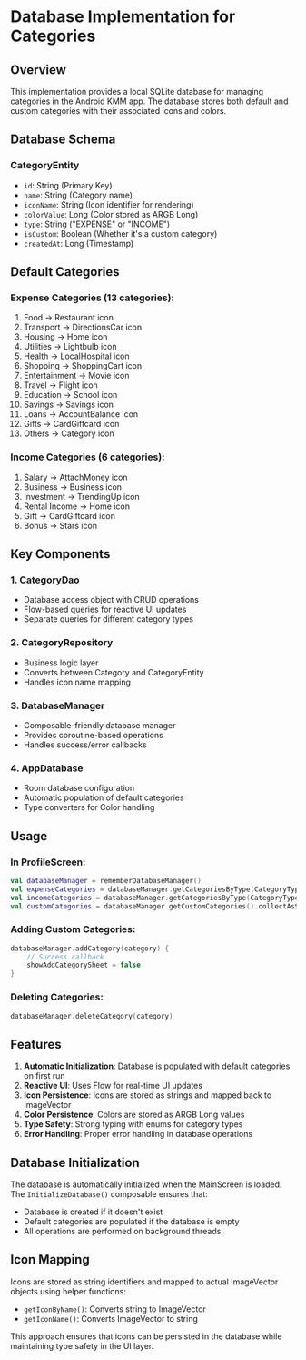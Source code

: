 # Database Implementation for Categories

## Overview
This implementation provides a local SQLite database for managing categories in the Android KMM app. The database stores both default and custom categories with their associated icons and colors.

## Database Schema

### CategoryEntity
- `id`: String (Primary Key)
- `name`: String (Category name)
- `iconName`: String (Icon identifier for rendering)
- `colorValue`: Long (Color stored as ARGB Long)
- `type`: String ("EXPENSE" or "INCOME")
- `isCustom`: Boolean (Whether it's a custom category)
- `createdAt`: Long (Timestamp)

## Default Categories

### Expense Categories (13 categories):
1. Food → Restaurant icon
2. Transport → DirectionsCar icon
3. Housing → Home icon
4. Utilities → Lightbulb icon
5. Health → LocalHospital icon
6. Shopping → ShoppingCart icon
7. Entertainment → Movie icon
8. Travel → Flight icon
9. Education → School icon
10. Savings → Savings icon
11. Loans → AccountBalance icon
12. Gifts → CardGiftcard icon
13. Others → Category icon

### Income Categories (6 categories):
1. Salary → AttachMoney icon
2. Business → Business icon
3. Investment → TrendingUp icon
4. Rental Income → Home icon
5. Gift → CardGiftcard icon
6. Bonus → Stars icon

## Key Components

### 1. CategoryDao
- Database access object with CRUD operations
- Flow-based queries for reactive UI updates
- Separate queries for different category types

### 2. CategoryRepository
- Business logic layer
- Converts between Category and CategoryEntity
- Handles icon name mapping

### 3. DatabaseManager
- Composable-friendly database manager
- Provides coroutine-based operations
- Handles success/error callbacks

### 4. AppDatabase
- Room database configuration
- Automatic population of default categories
- Type converters for Color handling

## Usage

### In ProfileScreen:
```kotlin
val databaseManager = rememberDatabaseManager()
val expenseCategories = databaseManager.getCategoriesByType(CategoryType.EXPENSE).collectAsState(initial = emptyList())
val incomeCategories = databaseManager.getCategoriesByType(CategoryType.INCOME).collectAsState(initial = emptyList())
val customCategories = databaseManager.getCustomCategories().collectAsState(initial = emptyList())
```

### Adding Custom Categories:
```kotlin
databaseManager.addCategory(category) {
    // Success callback
    showAddCategorySheet = false
}
```

### Deleting Categories:
```kotlin
databaseManager.deleteCategory(category)
```

## Features

1. **Automatic Initialization**: Database is populated with default categories on first run
2. **Reactive UI**: Uses Flow for real-time UI updates
3. **Icon Persistence**: Icons are stored as strings and mapped back to ImageVector
4. **Color Persistence**: Colors are stored as ARGB Long values
5. **Type Safety**: Strong typing with enums for category types
6. **Error Handling**: Proper error handling in database operations

## Database Initialization

The database is automatically initialized when the MainScreen is loaded. The `InitializeDatabase()` composable ensures that:
- Database is created if it doesn't exist
- Default categories are populated if the database is empty
- All operations are performed on background threads

## Icon Mapping

Icons are stored as string identifiers and mapped to actual ImageVector objects using helper functions:
- `getIconByName()`: Converts string to ImageVector
- `getIconName()`: Converts ImageVector to string

This approach ensures that icons can be persisted in the database while maintaining type safety in the UI layer.
